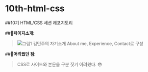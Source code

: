 # 10th-html-css
##10기 HTML/CSS 세션 레포지토리

##:whale:**페이지소개**:
>![그림1](https://user-images.githubusercontent.com/97172766/161788487-c8ef4d67-2b4d-4a43-be75-7c2456f82cd9.png)
>김민주의 자기소개
>About me, Experience, Contact로 구성
>

##:dolphin:**어려웠던 점**:
>CSS로 사이드와 본문을 구분 짓기 어려웠다. :flushed:
>
